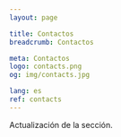 ```yaml
---
layout: page

title: Contactos
breadcrumb: Contactos

meta: Contactos
logo: contacts.png
og: img/contacts.jpg

lang: es
ref: contacts
---
```


Actualización de la sección.
